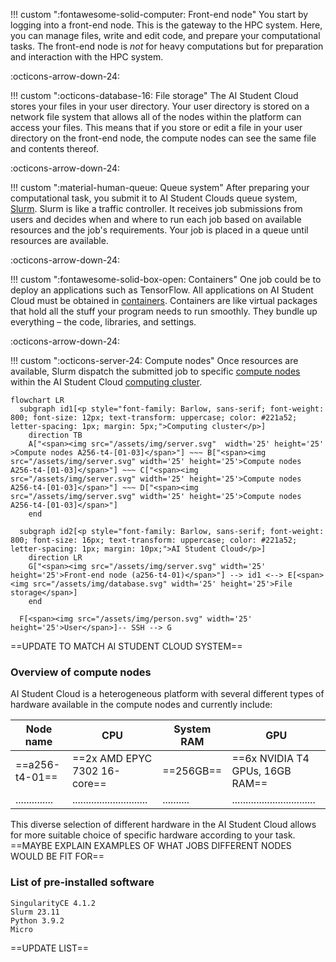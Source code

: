 !!! custom "<span class="custom-callout-icon">:fontawesome-solid-computer: Front-end node</span>"
    You start by logging into a front-end node. This is the gateway to the HPC system. Here, you can manage files, write and edit code, and prepare your computational tasks. The front-end node is *not* for heavy computations but for preparation and interaction with the HPC system.

<span class="arrow-down">:octicons-arrow-down-24:</span>

!!! custom "<span class="custom-callout-icon">:octicons-database-16: File storage</span>"
    The AI Student Cloud stores your files in your user directory. Your user directory is stored on a network file system that allows all of the nodes within the platform
    can access your files. This means that if you store or edit a file in your user directory on the front-end node, the compute nodes can see the same file and contents thereof.

<span class="arrow-down">:octicons-arrow-down-24:</span>

!!! custom "<span class="custom-callout-icon">:material-human-queue: Queue system</span>"
    After preparing your computational task, you submit it to AI Student Clouds queue system, [Slurm](/glossery/#slurm). Slurm is like a traffic controller. It receives job submissions from users and decides when and where to run each job based on available resources and the job's requirements. Your job is placed in a queue until resources are available.

<span class="arrow-down">:octicons-arrow-down-24:</span>

!!! custom "<span class="custom-callout-icon">:fontawesome-solid-box-open: Containers</span>"
    One job could be to deploy an applications such as TensorFlow. All applications on AI Student Cloud must be obtained in [containers](/glossery/#containers). Containers are like virtual packages that hold all the stuff your program needs to run smoothly. They bundle up everything – the code, libraries, and settings.

<span class="arrow-down">:octicons-arrow-down-24:</span>

!!! custom "<span class="custom-callout-icon">:octicons-server-24: Compute nodes</span>"
    Once resources are available, Slurm dispatch the submitted job to specific [compute nodes](/glossery/#compute-nodes) within the AI Student Cloud [computing cluster](/glossery/#computing-cluster).

``` mermaid
flowchart LR
  subgraph id1[<p style="font-family: Barlow, sans-serif; font-weight: 800; font-size: 12px; text-transform: uppercase; color: #221a52; letter-spacing: 1px; margin: 5px;">Computing cluster</p>]
    direction TB
    A["<span><img src="/assets/img/server.svg"  width='25' height='25' >Compute nodes A256-t4-[01-03]</span>"] ~~~ B["<span><img src="/assets/img/server.svg" width='25' height='25'>Compute nodes A256-t4-[01-03]</span>"] ~~~ C["<span><img src="/assets/img/server.svg" width='25' height='25'>Compute nodes A256-t4-[01-03]</span>"] ~~~ D["<span><img src="/assets/img/server.svg" width='25' height='25'>Compute nodes A256-t4-[01-03]</span>"]
    end

  subgraph id2[<p style="font-family: Barlow, sans-serif; font-weight: 800; font-size: 16px; text-transform: uppercase; color: #221a52; letter-spacing: 1px; margin: 10px;">AI Student Cloud</p>]
    direction LR
    G["<span><img src="/assets/img/server.svg" width='25' height='25'>Front-end node (a256-t4-01)</span>"] --> id1 <--> E[<span><img src="/assets/img/database.svg" width='25' height='25'>File storage</span>]
    end

  F[<span><img src="/assets/img/person.svg" width='25' height='25'>User</span>]-- SSH --> G
```
 ==UPDATE TO MATCH AI STUDENT CLOUD SYSTEM==


### Overview of compute nodes
AI Student Cloud is a heterogeneous platform with several different types of hardware available in the compute nodes and currently include:

| Node name      | CPU                           | System RAM | GPU                             |
| -------------- | ----------------------------- | ---------- |  ------------------------------ |
| ==a256-t4-01== | ==2x AMD EPYC 7302 16-core==  | ==256GB==  | ==6x NVIDIA T4 GPUs, 16GB RAM== |
| .............. | ............................  | .......... | ............................... |

This diverse selection of different hardware in the AI Student Cloud allows for more suitable choice of
specific hardware according to your task. ==MAYBE EXPLAIN EXAMPLES OF WHAT JOBS DIFFERENT NODES WOULD BE FIT FOR==


### List of pre-installed software

```console
SingularityCE 4.1.2
Slurm 23.11
Python 3.9.2
Micro
```

==UPDATE LIST==
